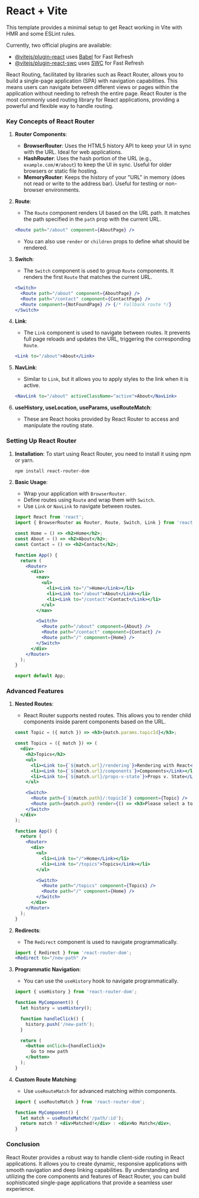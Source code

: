 # React + Vite

This template provides a minimal setup to get React working in Vite with HMR and some ESLint rules.

Currently, two official plugins are available:

- [@vitejs/plugin-react](https://github.com/vitejs/vite-plugin-react/blob/main/packages/plugin-react/README.md) uses [Babel](https://babeljs.io/) for Fast Refresh
- [@vitejs/plugin-react-swc](https://github.com/vitejs/vite-plugin-react-swc) uses [SWC](https://swc.rs/) for Fast Refresh


React Routing, facilitated by libraries such as React Router, allows you to build a single-page application (SPA) with navigation capabilities. This means users can navigate between different views or pages within the application without needing to refresh the entire page. React Router is the most commonly used routing library for React applications, providing a powerful and flexible way to handle routing.

### Key Concepts of React Router

1. **Router Components**:
   - **BrowserRouter**: Uses the HTML5 history API to keep your UI in sync with the URL. Ideal for web applications.
   - **HashRouter**: Uses the hash portion of the URL (e.g., `example.com/#/about`) to keep the UI in sync. Useful for older browsers or static file hosting.
   - **MemoryRouter**: Keeps the history of your "URL" in memory (does not read or write to the address bar). Useful for testing or non-browser environments.

2. **Route**:
   - The `Route` component renders UI based on the URL path. It matches the path specified in the `path` prop with the current URL.
   ```jsx
   <Route path="/about" component={AboutPage} />
   ```
   - You can also use `render` or `children` props to define what should be rendered.

3. **Switch**:
   - The `Switch` component is used to group `Route` components. It renders the first `Route` that matches the current URL.
   ```jsx
   <Switch>
     <Route path="/about" component={AboutPage} />
     <Route path="/contact" component={ContactPage} />
     <Route component={NotFoundPage} /> {/* Fallback route */}
   </Switch>
   ```

4. **Link**:
   - The `Link` component is used to navigate between routes. It prevents full page reloads and updates the URL, triggering the corresponding `Route`.
   ```jsx
   <Link to="/about">About</Link>
   ```

5. **NavLink**:
   - Similar to `Link`, but it allows you to apply styles to the link when it is active.
   ```jsx
   <NavLink to="/about" activeClassName="active">About</NavLink>
   ```

6. **useHistory, useLocation, useParams, useRouteMatch**:
   - These are React hooks provided by React Router to access and manipulate the routing state.

### Setting Up React Router

1. **Installation**:
   To start using React Router, you need to install it using npm or yarn.
   ```bash
   npm install react-router-dom
   ```

2. **Basic Usage**:
   - Wrap your application with `BrowserRouter`.
   - Define routes using `Route` and wrap them with `Switch`.
   - Use `Link` or `NavLink` to navigate between routes.

   ```jsx
   import React from 'react';
   import { BrowserRouter as Router, Route, Switch, Link } from 'react-router-dom';

   const Home = () => <h2>Home</h2>;
   const About = () => <h2>About</h2>;
   const Contact = () => <h2>Contact</h2>;

   function App() {
     return (
       <Router>
         <div>
           <nav>
             <ul>
               <li><Link to="/">Home</Link></li>
               <li><Link to="/about">About</Link></li>
               <li><Link to="/contact">Contact</Link></li>
             </ul>
           </nav>

           <Switch>
             <Route path="/about" component={About} />
             <Route path="/contact" component={Contact} />
             <Route path="/" component={Home} />
           </Switch>
         </div>
       </Router>
     );
   }

   export default App;
   ```

### Advanced Features

1. **Nested Routes**:
   - React Router supports nested routes. This allows you to render child components inside parent components based on the URL.
   ```jsx
   const Topic = ({ match }) => <h3>{match.params.topicId}</h3>;

   const Topics = ({ match }) => (
     <div>
       <h2>Topics</h2>
       <ul>
         <li><Link to={`${match.url}/rendering`}>Rendering with React</Link></li>
         <li><Link to={`${match.url}/components`}>Components</Link></li>
         <li><Link to={`${match.url}/props-v-state`}>Props v. State</Link></li>
       </ul>

       <Switch>
         <Route path={`${match.path}/:topicId`} component={Topic} />
         <Route path={match.path} render={() => <h3>Please select a topic.</h3>} />
       </Switch>
     </div>
   );

   function App() {
     return (
       <Router>
         <div>
           <ul>
             <li><Link to="/">Home</Link></li>
             <li><Link to="/topics">Topics</Link></li>
           </ul>

           <Switch>
             <Route path="/topics" component={Topics} />
             <Route path="/" component={Home} />
           </Switch>
         </div>
       </Router>
     );
   }
   ```

2. **Redirects**:
   - The `Redirect` component is used to navigate programmatically.
   ```jsx
   import { Redirect } from 'react-router-dom';
   <Redirect to="/new-path" />
   ```

3. **Programmatic Navigation**:
   - You can use the `useHistory` hook to navigate programmatically.
   ```jsx
   import { useHistory } from 'react-router-dom';

   function MyComponent() {
     let history = useHistory();

     function handleClick() {
       history.push('/new-path');
     }

     return (
       <button onClick={handleClick}>
         Go to new path
       </button>
     );
   }
   ```

4. **Custom Route Matching**:
   - Use `useRouteMatch` for advanced matching within components.
   ```jsx
   import { useRouteMatch } from 'react-router-dom';

   function MyComponent() {
     let match = useRouteMatch('/path/:id');
     return match ? <div>Matched!</div> : <div>No Match</div>;
   }
   ```

### Conclusion

React Router provides a robust way to handle client-side routing in React applications. It allows you to create dynamic, responsive applications with smooth navigation and deep linking capabilities. By understanding and utilizing the core components and features of React Router, you can build sophisticated single-page applications that provide a seamless user experience.